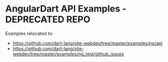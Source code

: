 # AngularDart API Examples - DEPRECATED REPO

Examples relocated to:
- https://github.com/dart-lang/site-webdev/tree/master/examples/ng/api
- https://github.com/dart-lang/site-webdev/tree/master/examples/ng_test/github_issues